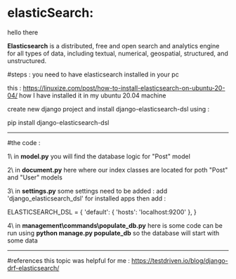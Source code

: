 # elasticSearch:

hello there 

__Elasticsearch__ is a distributed, free and open search and analytics engine for all types of data, including textual, numerical, geospatial, structured, and unstructured.

#steps :
you need to have elasticsearch installed in your pc 

this : https://linuxize.com/post/how-to-install-elasticsearch-on-ubuntu-20-04/ how I have installed it in my ubuntu 20.04 machine 



create new django project and install  django-elasticsearch-dsl
using : 

pip install django-elasticsearch-dsl

___________________________________
#the code :

1\ in __model.py__ you will find the database logic for "Post" model

2\ in __document.py__ here where our index classes are located for poth "Post" and "User" models

3\ in __settings.py__ some settings need to be added :
 add 'django_elasticsearch_dsl' for installed apps 
then add :

ELASTICSEARCH_DSL = {
    'default': {
        'hosts': 'localhost:9200'
    },
}

4\ in __management\commands\populate_db.py__ here is some code can be run using 
__python manage.py populate_db__
so the database will start with some data


_________________________________________________________________________

#references 
this topic was helpful for me : https://testdriven.io/blog/django-drf-elasticsearch/

